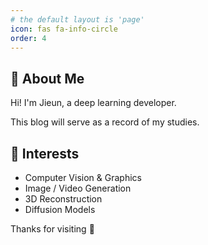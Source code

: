 ```yaml
---
# the default layout is 'page'
icon: fas fa-info-circle
order: 4
---
```


## 👋 About Me

Hi! I'm Jieun, a deep learning developer.

This blog will serve as a record of my studies.

## 🧠 Interests

- Computer Vision & Graphics  
- Image / Video Generation  
- 3D Reconstruction  
- Diffusion Models

Thanks for visiting 💖